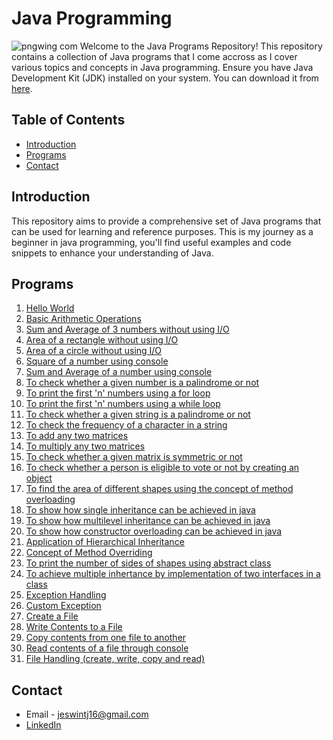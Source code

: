# Java Programming
![pngwing com](https://github.com/user-attachments/assets/1a88833b-1541-4b5e-b47f-4db9c19914c5)
Welcome to the Java Programs Repository! This repository contains a collection of Java programs that I come accross as I cover various topics and concepts in Java programming. 
Ensure you have Java Development Kit (JDK) installed on your system. You can download it from [here](https://www.oracle.com/java/technologies/javase-jdk11-downloads.html).

## Table of Contents

- [Introduction](#introduction)
- [Programs](#programs)
- [Contact](#contact)

## Introduction

This repository aims to provide a comprehensive set of Java programs that can be used for learning and reference purposes. This is my journey as a beginner in java programming, you'll find useful examples and code snippets to enhance your understanding of Java.

## Programs

1. [Hello World](hello.java)
2. [Basic Arithmetic Operations](BasicArithmetic.java)
3. [Sum and Average of 3 numbers without using I/O](sumAvg.java)
4. [Area of a rectangle without using I/O](areaRectangle.java)
5. [Area of a circle without using I/O](areaCircle.java)
6. [Square of a number using console](Square.java)
7. [Sum and Average of a number using console](SumAvgUsingConsole.java)
8. [To check whether a given number is a palindrome or not](palindrome.java)
9. [To print the first 'n' numbers using a for loop](FirstNdigitsUsingFor.java)
10. [To print the first 'n' numbers using a while loop](FirstNdigitsUsingWhile.java)
11. [To check whether a given string is a palindrome or not](StringPalindrome.java)
12. [To check the frequency of a character in a string](CharFreq.java)
13. [To add any two matrices](MatrixAddition.java)
14. [To multiply any two matrices](MatrixMultiplication.java)
15. [To check whether a given matrix is symmetric or not](MatrixSymmetry.java)
16. [To check whether a person is eligible to vote or not by creating an object](VoteEligibilityObject.java)
17. [To find the area of different shapes using the concept of method overloading](MethodOverloading.java)
18. [To show how single inheritance can be achieved in java](SingleInheritance.java)
19. [To show how multilevel inheritance can be achieved in java](MultiLevelInheritance.java)
20. [To show how constructor overloading can be achieved in java](ConstructorOverloading.java)
21. [Application of Hierarchical Inheritance](HierInheritance.java)
22. [Concept of Method Overriding](MethodOverriding.java)
23. [To print the number of sides of shapes using abstract class](AbstractClass.java)
24. [To achieve multiple inhertance by implementation of two interfaces in a class](InterfaceImplementation.java)
25. [Exception Handling](ExceptionHandling.java)
26. [Custom Exception](CustomException.java)
27. [Create a File](FileCreation.java)
28. [Write Contents to a File](WriteToFile.java)
29. [Copy contents from one file to another](CopyFile.java)
30. [Read contents of a file through console](ReadFile.java)
31. [File Handling (create, write, copy and read)](CopyAndDisplay.java)


## Contact

- Email - jeswintj16@gmail.com
- [LinkedIn](https://www.linkedin.com/in/jeswin-thampichan-joseph-4ba542204/)
